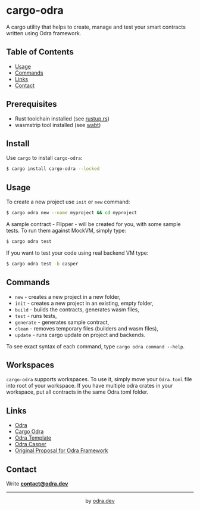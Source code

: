 # cargo-odra

A cargo utility that helps to create, manage and test your smart contracts
written using Odra framework.   

## Table of Contents
* [Usage](#usage)
* [Commands](#backends)
* [Links](#links)
* [Contact](#contact)

## Prerequisites

- Rust toolchain installed (see [rustup.rs](https://rustup.rs/))
- wasmstrip tool installed (see [wabt](https://github.com/WebAssembly/wabt))

## Install

Use `cargo` to install `cargo-odra`:

```bash
$ cargo install cargo-odra --locked
```

## Usage

To create a new project use `init` or `new` command:

```bash
$ cargo odra new --name myproject && cd myproject
```

A sample contract - Flipper - will be created for you, with some sample tests.
To run them against MockVM, simply type:

```bash
$ cargo odra test
```

If you want to test your code using real backend VM type:

```bash
$ cargo odra test -b casper
```

## Commands

* `new` - creates a new project in a new folder,
* `init` - creates a new project in an existing, empty folder,
* `build` - builds the contracts, generates wasm files,
* `test` - runs tests,
* `generate` - generates sample contract,
* `clean` - removes temporary files (builders and wasm files),
* `update` - runs cargo update on project and backends.

To see exact syntax of each command, type `cargo odra command --help`.

## Workspaces

`cargo-odra` supports workspaces. To use it, simply move your `Odra.toml`
file into root of your workspace. If you have multiple odra crates in your
workspace, put all contracts in the same Odra.toml folder.

## Links

* [Odra](https://github.com/odradev/odra)
* [Cargo Odra](https://github.com/odradev/cargo-odra)
* [Odra Template](https://github.com/odradev/odra-template)
* [Odra Casper](https://github.com/odradev/odra-casper)
* [Original Proposal for Odra Framework](https://github.com/odradev/odra-proposal)

## Contact
Write **contact@odra.dev**

---
<div align="center">
by <a href="https://odra.dev">odra.dev<a>
</dev>
